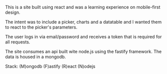 This is a site built using react and was a learning experience on mobile-first design.

The intent was to include a picker, charts and a datatable and I wanted them to react to the picker's parameters.

The user logs in via email/password and receives a token that is required for all requests.

The site consumes an api built wite node.js using the fastify framework.  The data is housed in a mongodb.

Stack: (M)ongodb (F)astify (R)eact (N)odejs
